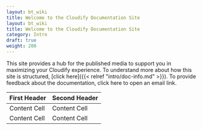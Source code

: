 ```yaml
---
layout: bt_wiki
title: Welcome to the Cloudify Documentation Site
layout: bt_wiki
title: Welcome to the Cloudify Documentation Site
category: Intro
draft: true
weight: 200
---
```


This site provides a hub for the published media to support you in maximizing your Cloudify experience. To understand more about how this site is structured, [click here]({{< relref "intro/doc-info.md" >}}).
To provide feedback about the documentation, click here to open an email link. 


| First Header  | Second Header |
| ------------- | ------------- |
| Content Cell  | Content Cell  |
| Content Cell  | Content Cell  |


